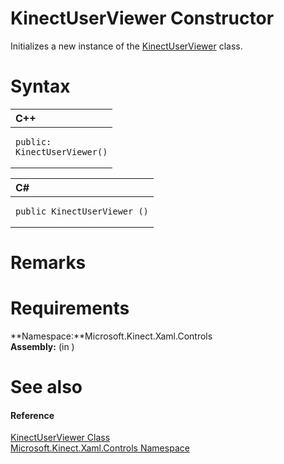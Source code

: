 KinectUserViewer Constructor  
============================  

Initializes a new instance of the [KinectUserViewer](../KinectUserViewer_Class.md) class. <span id="syntaxSection"></span>

Syntax  
======  

<table>
<colgroup>
<col width="100%" />
</colgroup>
<thead>
<tr class="header">
<th align="left">C++</th>
</tr>
</thead>
<tbody>
<tr class="odd">
<td align="left"><pre><code>public:  
KinectUserViewer()</code></pre></td>
</tr>
</tbody>
</table>

<table>
<colgroup>
<col width="100%" />
</colgroup>
<thead>
<tr class="header">
<th align="left">C#</th>
</tr>
</thead>
<tbody>
<tr class="odd">
<td align="left"><pre><code>public KinectUserViewer ()</code></pre></td>
</tr>
</tbody>
</table>

<span id="remarks"></span>

Remarks  
=======  

<span id="requirements"></span>

Requirements  
============  

**Namespace:**Microsoft.Kinect.Xaml.Controls  
**Assembly:** (in )  

<span id="ID4E6"></span>

See also  
========  

<span id="ID4EBB"></span>
#### Reference  

[KinectUserViewer Class](../KinectUserViewer_Class.md)  
 [Microsoft.Kinect.Xaml.Controls Namespace](../../Kinect.Xaml.Controls.md)  



<!--Please do not edit the data in the comment block below.-->
<!--
TOCTitle : KinectUserViewer Constructor
RLTitle : KinectUserViewer Constructor
KeywordK : KinectUserViewer class, constructor
KeywordK : KinectUserViewer.KinectUserViewer constructor
KeywordF : Microsoft.Kinect.Xaml.Controls.KinectUserViewer.#ctor
KeywordF : Microsoft.Kinect.Xaml.Controls.KinectUserViewer.KinectUserViewer
KeywordF : Microsoft.Kinect.Xaml.Controls.KinectUserViewer.New
KeywordF : Microsoft.Kinect.Xaml.Controls.KinectUserViewer.#ctor
KeywordF : KinectUserViewer.KinectUserViewer
KeywordF : KinectUserViewer.New
KeywordA : M:Microsoft.Kinect.Xaml.Controls.KinectUserViewer.#ctor
AssetID : M:Microsoft.Kinect.Xaml.Controls.KinectUserViewer.#ctor
Locale : en-us
CommunityContent : 1
APIType : Managed
APILocation : 
APIName : Microsoft.Kinect.Xaml.Controls.KinectUserViewer
TargetOS : Windows
TopicType : kbSyntax
DevLang : VB
DevLang : CSharp
DevLang : JavaScript
DevLang : C++
DocSet : K4Wv2
ProjType : K4Wv2Proj
Technology : Kinect for Windows
Product : Kinect for Windows SDK v2
productversion : 20
-->
